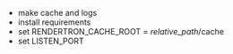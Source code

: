 * make cache and logs
* install requirements
* set RENDERTRON_CACHE_ROOT = _relative_path_/cache
* set LISTEN_PORT
